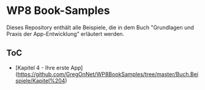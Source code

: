WP8 Book-Samples
================

Dieses Repository enthält alle Beispiele, die in dem Buch "Grundlagen und Praxis der App-Entwicklung" erläutert werden.

ToC
---
- [Kapitel 4 - Ihre erste App] (https://github.com/GregOnNet/WP8BookSamples/tree/master/Buch.Beispiele/Kapitel%204)